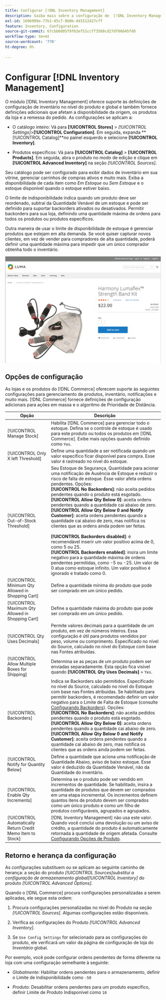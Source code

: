 ```yaml
---
title: Configurar [!DNL Inventory Management]
description: Saiba mais sobre a configuração de  [!DNL Inventory Management]  opções que determinam a disponibilidade de origem, os produtos da loja e a remessa do pedido.
exl-id: 1696999e-77b1-45c7-9b0b-dd1512427cff
feature: Inventory, Configuration
source-git-commit: 67cbb0d05f9f63ef51ccff3580cd27df86645fd0
workflow-type: tm+mt
source-wordcount: '770'
ht-degree: 0%

---
```


# Configurar [!DNL Inventory Management]

O módulo [!DNL Inventory Management] oferece suporte às definições de configuração de inventário no nível do produto e global e também fornece definições adicionais que afetam a disponibilidade da origem, os produtos da loja e a remessa do pedido. As configurações se aplicam a:

- O catálogo inteiro: Vá para **[!UICONTROL Stores]** > _[!UICONTROL Settings]_>**[!UICONTROL Configuration]**. Em seguida, expanda **[!UICONTROL Catalog]**no painel esquerdo e selecione **[!UICONTROL Inventory]**.

- Produtos específicos: Vá para **[!UICONTROL Catalog]** > **[!UICONTROL Products]**. Em seguida, abra o produto no modo de edição e clique em **[!UICONTROL Advanced Inventory]** na seção _[!UICONTROL Sources]_.

Seu catálogo pode ser configurado para exibir dados de inventário em sua vitrine, gerenciar carrinhos de compras ativos e muito mais. Exiba a disponibilidade de cada item como _Em Estoque_ ou _Sem Estoque_ e o estoque disponível quando o estoque estiver baixo.

O limite de indisponibilidade indica quando um produto deve ser reordenado, subtrai da Quantidade Venável de um estoque e pode ser definido para suportar backorders ativados ou desativados. Permitir backorders para sua loja, definindo uma quantidade máxima de ordens para todos os produtos ou produtos específicos.

Outra maneira de usar o limite de disponibilidade de estoque é gerenciar produtos que estejam em alta demanda. Se você quiser capturar novos clientes, em vez de vender para compradores de alta quantidade, poderá definir uma quantidade máxima para impedir que um único comprador obtenha todo o inventário.

![Exemplo de Em Estoque, Somente 1 Restante](assets/storefront-stock-options-1-left.png)

## Opções de configuração

As lojas e os produtos do [!DNL Commerce] oferecem suporte às seguintes configurações para gerenciamento de produtos, inventário, notificações e muito mais. [!DNL Commerce] fornece definições de configuração adicionais para ações em massa e o algoritmo de Prioridade de Distância.

| Opção | Descrição |
|--|--|
| [!UICONTROL Manage Stock] | Habilita [!DNL Commerce] para gerenciar todo o estoque. Defina se o controle de estoque é usado para este produto ou todos os produtos em [!DNL Commerce]. Exibe mais opções quando definido como `Yes`. |
| [!UICONTROL Only X left Threshold] | Define uma quantidade a ser notificada quando um valor específico ficar disponível para compra. Esse valor é rastreado no nível do estoque. |
| [!UICONTROL Out-of-Stock Threshold] | Seu Estoque de Segurança, Quantidade para acionar uma notificação de Ausência de Estoque e reduzir o risco de falta de estoque. Esse valor afeta ordens pendentes. Opções:<br />**[!UICONTROL No Backorders]**: não aceita pedidos pendentes quando o produto está esgotado.<br />**[!UICONTROL Allow Qty Below 0]**: aceita ordens pendentes quando a quantidade cai abaixo de zero.<br />**[!UICONTROL Allow Qty Below 0 and Notify Customer]**: aceita ordens pendentes quando a quantidade cai abaixo de zero, mas notifica os clientes que as ordens ainda podem ser feitas.<br /><br />**[!UICONTROL Backorders disabled]**: é recomendável inserir um valor positivo acima de 0, como 5 ou 25. <br/>**[!UICONTROL Backorders enabled]**: insira um limite negativo para a quantidade máxima de ordens pendentes permitidas, como -5 ou -25. Um valor de 0 atua como estoque infinito. Um valor positivo é ignorado e tratado como 0. |
| [!UICONTROL Minimum Qty Allowed in Shopping Cart] | Define a quantidade mínima do produto que pode ser comprado em um único pedido. |
| [!UICONTROL Maximum Qty Allowed in Shopping Cart] | Define a quantidade máxima do produto que pode ser comprado em um único pedido. |
| [!UICONTROL Qty Uses Decimals] | Permite valores decimais para a quantidade de um produto, em vez de números inteiros. Essa configuração é útil para produtos vendidos por peso, volume ou comprimento. Especificado no nível do Source, calculado no nível do Estoque com base nas Fontes atribuídas. |
| [!UICONTROL Allow Multiple Boxes for Shipping] | Determina se as peças de um produto podem ser enviadas separadamente. Esta opção fica visível quando **[!UICONTROL Qty Uses Decimals]** = `Yes`. |
| [!UICONTROL Backorders] | Indica se Backorders são permitidos. Especificado no nível do Source, calculado no nível do Estoque com base nas Fontes atribuídas. Se habilitado para permitir backorders, é recomendado definir um valor negativo para o Limite de Falta de Estoque (consulte [Configurando Backorders](backorders.md)). Opções:<br />**[!UICONTROL No Backorders]**: não aceita pedidos pendentes quando o produto está esgotado.<br />**[!UICONTROL Allow Qty Below 0]**: aceita ordens pendentes quando a quantidade cai abaixo de zero.<br />**[!UICONTROL Allow Qty Below 0 and Notify Customer]**: aceita ordens pendentes quando a quantidade cai abaixo de zero, mas notifica os clientes que as ordens ainda podem ser feitas. |
| [!UICONTROL Notify for Quantity Below] | Define a quantidade que aciona uma notificação de Quantidade Abaixo, aviso de baixo estoque. Esse valor é deduzido da Quantidade Venável, não da Quantidade do inventário. |
| [!UICONTROL Enable Qty Increments] | Determina se o produto pode ser vendido em incrementos de quantidade. Se habilitado, insira a quantidade de produtos que devem ser comprados em uma etapa incremental. Os incrementos definem quantos itens de produto devem ser comprados como um único produto e como um filho de produtos configuráveis, agrupados e agrupados. |
| [!UICONTROL Automatically Return Credit Memo Item to Stock] | [!DNL Inventory Management] não usa este valor. Quando você conclui uma devolução ou um aviso de crédito, a quantidade do produto é automaticamente retornada à quantidade de origem afetada. Consulte [Configurando Opções de Produto](product-options.md). |

## Retorno e herança da configuração

As configurações substituem ou se aplicam ao seguinte caminho de herança: a seção do produto _[!UICONTROL Sources]_substitui a configuração de armazenamento global_[!UICONTROL Inventory]_ do produto _[!UICONTROL Advanced Options]_.

Quando o [!DNL Commerce] procura configurações personalizadas a serem aplicadas, ele segue esta ordem:

1. Procura configurações personalizadas no nível do Produto na seção _[!UICONTROL Sources]_. Algumas configurações estão disponíveis.

1. Verifica as configurações do Produto _[!UICONTROL Advanced Inventory]_.

1. Se `Use Config Settings` for selecionado para as configurações do produto, ele verificará um valor da página de configuração de loja do _Inventário_ global.

Por exemplo, você pode configurar ordens pendentes de forma diferente na loja com uma configuração semelhante à seguinte:

- _Globalmente:_ Habilitar ordens pendentes para o armazenamento, definir o Limite de Indisponibilidade como `-50`

- _Produto:_ Desabilitar ordens pendentes para um produto específico, definir Limite de Produto Indisponível como `10`
